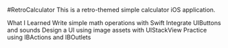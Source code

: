#RetroCalculator
This is a retro-themed simple calculator iOS application.

What I Learned
Write simple math operations with Swift
Integrate UIButtons and sounds
Design a UI using image assets with UIStackView
Practice using IBActions and IBOutlets
